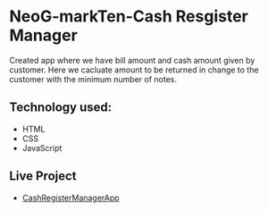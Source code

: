 # NeoG-markTen-Cash Resgister Manager

Created app where we have bill amount and cash amount given by customer. Here we cacluate amount to be returned in change to the customer with the minimum number of notes.

## Technology used:
* HTML
* CSS
* JavaScript

## Live Project

* [CashRegisterManagerApp](https://cashregistermngr.netlify.app/)
